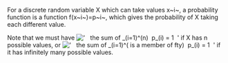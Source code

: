 For a discrete random variable X which can take values x~i~, a
probability function is a function f(x~i~)=p~i~, which gives the
probability of X taking each different value.

Note that we must have
!['   the sum of \_(i=1)\^(n)  p\_(i) = 1  '](../dictionary/equation_images/3416.1..png)
if X has n possible values, or
!['   the sum of \_(i=1)\^( is a member of fty)  p\_(i) = 1  '](../dictionary/equation_images/3416.2..png)
if it has infinitely many possible values.

